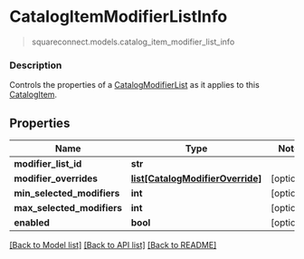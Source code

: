 # CatalogItemModifierListInfo
> squareconnect.models.catalog_item_modifier_list_info

### Description

Controls the properties of a [CatalogModifierList](#type-catalogmodifierlist) as it applies to this [CatalogItem](#type-catalogitem).

## Properties
Name | Type | Notes
------------ | ------------- | -------------
**modifier_list_id** | **str** | 
**modifier_overrides** | [**list[CatalogModifierOverride]**](CatalogModifierOverride.md) | [optional] 
**min_selected_modifiers** | **int** | [optional] 
**max_selected_modifiers** | **int** | [optional] 
**enabled** | **bool** | [optional] 

[[Back to Model list]](../README.md#documentation-for-models) [[Back to API list]](../README.md#documentation-for-api-endpoints) [[Back to README]](../README.md)


